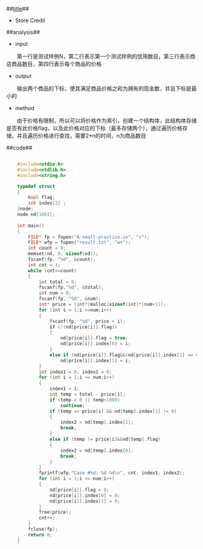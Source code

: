 ##[title](http://code.google.com/codejam/contest/351101/dashboard#s=p0)##
- Store Credit


##analysis##
- input

&emsp;&emsp;第一行是测试样例N，第二行表示第一个测试样例的信用数目，第三行表示商店商品数目，第四行表示每个商品的价格

- output

&emsp;&emsp;输出两个商品的下标，使其满足商品价格之和为拥有的现金数，并且下标是最小的

- method

&emsp;&emsp;由于价格有限制，所以可以将价格作为索引，创建一个结构体，此结构体存储是否有此价格flag，以及此价格对应的下标（最多存储两个），通过遍历价格存储，并且遍历价格进行查找，需要2*n的时间，n为商品数目

##code##

```c++

	#include<stdio.h>
	#include<stdlib.h>
	#include<string.h>

	typedef struct
	{
		bool flag;
		int index[2] ;
	}node;
	node nd[1001];
	
	int main()
	{
		FILE* fp = fopen("A-small-practice.in", "r");
		FILE* wfp = fopen("result.txt", "w+");
		int count = 0;
		memset(nd, 0, sizeof(nd));
		fscanf(fp, "%d", &count);
		int cnt = 1;
		while (cnt<=count)
		{
			int total = 0;
			fscanf(fp,"%d", &total);
			int num = 0;
			fscanf(fp, "%d", &num);
			int* price = (int*)malloc(sizeof(int)*(num+1));
			for (int i = 1;i <=num;i++)
			{
				fscanf(fp, "%d", price + i);
				if (!(nd[price[i]].flag))
				{
					nd[price[i]].flag = true;
					nd[price[i]].index[0] = i;
				}
				else if (nd[price[i]].flag&&(nd[price[i]].index[1] == 0))
					nd[price[i]].index[1] = i;
			}
			int index1 = 0, index2 = 0;
			for (int i = 1;i <= num;i++)
			{
				index1 = i;
				int temp = total - price[i];
				if (temp < 0 || temp>1000)
					continue;
				if (temp == price[i] && nd[temp].index[1] != 0)
				{
					index2 = nd[temp].index[1];
					break;
				}
				else if (temp != price[i]&&nd[temp].flag)
				{
					index2 = nd[temp].index[0];
					break;
				}				
			}
			fprintf(wfp,"Case #%d: %d %d\n", cnt, index1, index2);
			for (int i = 1;i <= num;i++)
			{
				nd[price[i]].flag = 0;
				nd[price[i]].index[0] = 0;
				nd[price[i]].index[1] = 0;
			}
			free(price);
			cnt++;
		}
		fclose(fp);
		return 0;
	}
